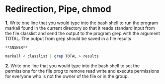 # Redirection, Pipe, chmod

**1.**  Write one line that you would type into the bash shell to run the program markall found in the current directory so that it reads standard input from the file classlist and send the output to the program grep with the argument TOTAL. The output from grep should be saved in a file results

```
**ANSWER**
```

```sh
markall < classlist | grep TOTAL > results
```

**2.** Write one line that you would type into the bash shell to set the permissions for the file prog to remove read write and execute permissions for everyone who is not the owner of the file or in the group.



